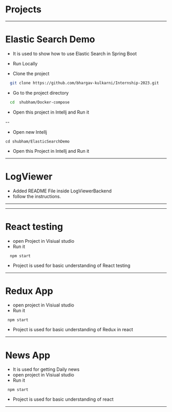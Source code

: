 
# Projects
---

# Elastic Search Demo

- It is used to show how to use Elastic Search in Spring Boot

- Run Locally

- Clone the project

```bash
  git clone https://github.com/bhargav-kulkarni/Internship-2023.git
```

- Go to the project directory


```bash
  cd  shubham/Docker-compose
```

- Open this project in  Intellj and Run it

--
- Open new Intellj 

```
cd shubham/ElasticSearchDemo
```

- Open this Project in Intellj and Run it

---

#  LogViewer 
 - Added README File inside LogViewerBackend 
 - follow the instructions.


---
---

# React testing

- open Project in Visiual studio 
- Run it

```
  npm start
```
- Project is used for basic understanding of React testing


----
# Redux App
- open project in Visiual studio
- Run it

```
 npm start
```

- Project is used for basic understanding of Redux in react

---

# News App
- It is used for getting Daily news
- open project in Visiual studio
- Run it

```
 npm start
```

- Project is used for basic understanding of react
---